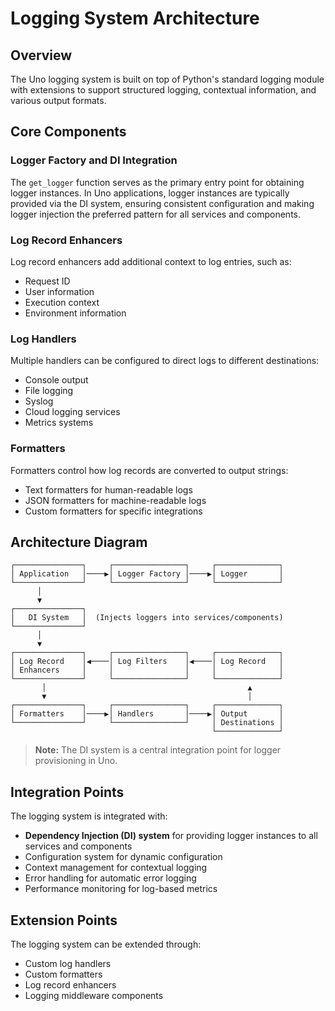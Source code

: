 # Logging System Architecture

## Overview

The Uno logging system is built on top of Python's standard logging module with extensions to support structured logging, contextual information, and various output formats.

## Core Components

### Logger Factory and DI Integration

The `get_logger` function serves as the primary entry point for obtaining logger instances. In Uno applications, logger instances are typically provided via the DI system, ensuring consistent configuration and making logger injection the preferred pattern for all services and components.

### Log Record Enhancers

Log record enhancers add additional context to log entries, such as:

- Request ID
- User information
- Execution context
- Environment information

### Log Handlers

Multiple handlers can be configured to direct logs to different destinations:

- Console output
- File logging
- Syslog
- Cloud logging services
- Metrics systems

### Formatters

Formatters control how log records are converted to output strings:

- Text formatters for human-readable logs
- JSON formatters for machine-readable logs
- Custom formatters for specific integrations

## Architecture Diagram

```
┌───────────────┐     ┌────────────────┐     ┌──────────────┐
│ Application   │────▶│ Logger Factory │────▶│ Logger       │
└───────────────┘     └────────────────┘     └──────────────┘
      │
      ▼
┌───────────────┐
│   DI System   │  (Injects loggers into services/components)
└───────────────┘
      │
      ▼
┌───────────────┐     ┌────────────────┐     ┌──────────────┐
│ Log Record    │◀────│ Log Filters    │◀────│ Log Record   │
│ Enhancers     │     │                │     │              │
└───────────────┘     └────────────────┘     └──────────────┘
       │                                             ▲
       ▼                                             │
┌───────────────┐     ┌────────────────┐     ┌──────────────┐
│ Formatters    │────▶│ Handlers       │────▶│ Output       │
└───────────────┘     └────────────────┘     │ Destinations │
                                             └──────────────┘
```

> **Note:** The DI system is a central integration point for logger provisioning in Uno.

## Integration Points

The logging system is integrated with:

- **Dependency Injection (DI) system** for providing logger instances to all services and components
- Configuration system for dynamic configuration
- Context management for contextual logging
- Error handling for automatic error logging
- Performance monitoring for log-based metrics

## Extension Points

The logging system can be extended through:

- Custom log handlers
- Custom formatters
- Log record enhancers
- Logging middleware components
